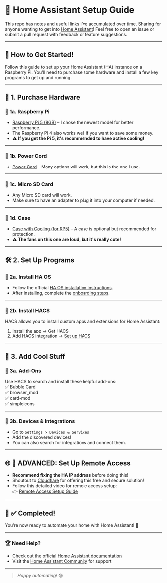 # 🏡 Home Assistant Setup Guide

 This repo has notes and useful links I've accumulated over time. Sharing for anyone wanting to get into [Home Assistant](https://www.home-assistant.io/)! Feel free to open an issue or submit a pull request with feedback or feature suggestions.

---

## 🚀 **How to Get Started!**

Follow this guide to set up your Home Assistant (HA) instance on a Raspberry Pi. You'll need to purchase some hardware and install a few key programs to get up and running.

---

## 🛒 **1. Purchase Hardware**

### 🔹 **1a. Raspberry Pi**
- [Raspberry Pi 5 (8GB)](https://www.amazon.com/dp/B0CK2FCG1K?ref=ppx_yo2ov_dt_b_fed_asin_title) – I chose the newest model for better performance.  
- The Raspberry Pi 4 also works well if you want to save some money.  
- **⚠️ If you get the Pi 5, it's recommended to have active cooling!**  

---

### 🔹 **1b. Power Cord**
- [Power Cord](https://www.amazon.com/dp/B0CQ2DL2RW?ref=ppx_yo2ov_dt_b_fed_asin_title) – Many options will work, but this is the one I use.  

---

### 🔹 **1c. Micro SD Card**
- Any Micro SD card will work.  
- Make sure to have an adapter to plug it into your computer if needed.  

---

### 🔹 **1d. Case**
- [Case with Cooling (for RP5)](https://www.amazon.com/dp/B0CTBJ42P9?ref=ppx_yo2ov_dt_b_fed_asin_title) – A case is optional but recommended for protection.  
- **⚠️ The fans on this one are loud, but it's really cute!**

---

## 🛠️ **2. Set Up Programs**

### 🔹 **2a. Install HA OS**
- Follow the official [HA OS installation instructions](https://www.home-assistant.io/installation/raspberrypi).  
- After installing, complete the [onboarding steps](https://www.home-assistant.io/getting-started/onboarding).  

---

### 🔹 **2b. Install HACS**  
HACS allows you to install custom apps and extensions for Home Assistant:  
1. Install the app → [Get HACS](https://www.hacs.xyz/docs/use/download/download/)  
2. Add HACS integration → [Set up HACS](https://www.hacs.xyz/docs/use/configuration/basic/#setting-up-the-hacs-integration)  

---

## 🎨 **3. Add Cool Stuff**  

### 🔹 **3a. Add-Ons**  
Use HACS to search and install these helpful add-ons:  
✅ Bubble Card  
✅ browser_mod  
✅ card-mod  
✅ simpleicons  

---

### 🔹 **3b. Devices & Integrations**  
- Go to `Settings > Devices & Services`  
- Add the discovered devices!  
- You can also search for integrations and connect them.  

---

## 🌐 **🔧 ADVANCED: Set Up Remote Access**  
- **Recommend fixing the HA IP address** before doing this!
- Shoutout to [Cloudflare](https://www.cloudflare.com/) for offering this free and secure solution!
- Follow this detailed video for remote access setup:  
👉 [Remote Access Setup Guide](https://www.youtube.com/watch?v=JGAKzzOmvxg)  

---

## 🎯 **✅ Completed!**  
You’re now ready to automate your home with Home Assistant! 🎉  

---

### 🏆 **Need Help?**  
- Check out the official [Home Assistant documentation](https://www.home-assistant.io/docs/)  
- Visit the [Home Assistant Community](https://community.home-assistant.io/) for support  

---

> *Happy automating!* 😎
